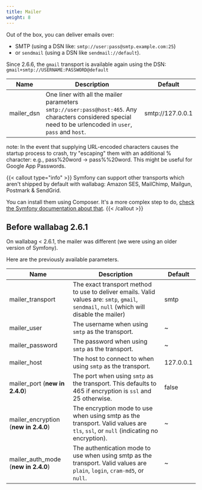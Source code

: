 ```yaml
---
title: Mailer
weight: 8
---
```


Out of the box, you can deliver emails over:
- SMTP (using a DSN like: `smtp://user:pass@smtp.example.com:25`)
- or `sendmail` (using a DSN like `sendmail://default`).

Since 2.6.6, the `gmail` transport is available again using the DSN: `gmail+smtp://USERNAME:PASSWORD@default`

| Name | Description | Default |
| -----|-------------|-------- |
| mailer_dsn | One liner with all the mailer parameters `smtp://user:pass@host:465`. Any characters considered special need to be urlencoded in `user`, `pass` and `host`. | smtp://127.0.0.1 |

note: In the event that supplying URL-encoded characters causes the startup process to crash, try "escaping" them with an additional % character:
e.g., pass%20word -> pass%%20word. This might be useful for Google App Passwords.

{{< callout type="info" >}}
Symfony can support other transports which aren't shipped by default with wallabag: Amazon SES, MailChimp, Mailgun, Postmark & SendGrid.

You can install them using Composer. It's a more complex step to do, [check the Symfony documentation about that](https://symfony.com/doc/4.4/mailer.html).
{{< /callout >}}

## Before wallabag 2.6.1

On wallabag < 2.6.1, the mailer was different (we were using an older version of Symfony).

Here are the previously available parameters.

| Name | Description | Default |
| -----|-------------|-------- |
| mailer_transport | The exact transport method to use to deliver emails. Valid values are: `smtp`, `gmail`, `sendmail`, `null` (which will disable the mailer) | smtp |
| mailer_user | The username when using `smtp` as the transport. | ~ |
| mailer_password | The password when using `smtp` as the transport. | ~ |
| mailer_host | The host to connect to when using `smtp` as the transport.| 127.0.0.1 |
| mailer_port (**new in 2.4.0**) | The port when using `smtp` as the transport. This defaults to 465 if encryption is `ssl` and 25 otherwise.| false |
| mailer_encryption (**new in 2.4.0**) | The encryption mode to use when using smtp as the transport. Valid values are `tls`, `ssl`, or `null` (indicating no encryption).| ~ |
| mailer_auth_mode (**new in 2.4.0**) | The authentication mode to use when using smtp as the transport. Valid values are `plain`, `login`, `cram-md5`, or `null`.| ~ |
